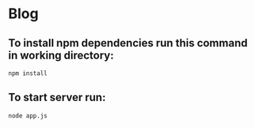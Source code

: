 # Blog
## To install npm dependencies run this command in working directory:

 `npm install`

## To start server run:

 `node app.js`